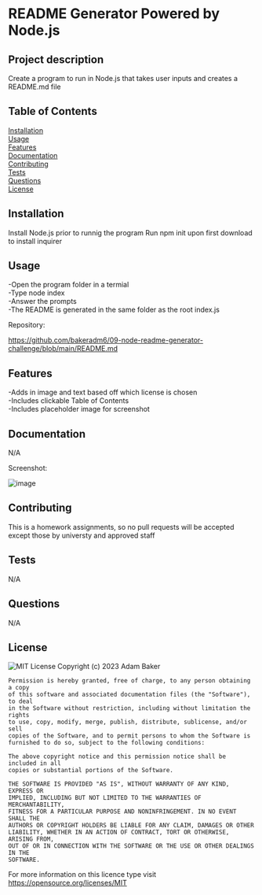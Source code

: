 # README Generator Powered by Node.js 

## Project description

Create a program to run in Node.js that takes user inputs and creates a README.md file

## Table of Contents

[Installation](#installation)<br>
[Usage](#installation)<br>
[Features](#features)<br>
[Documentation](#documentation)<br>
[Contributing](#contributing)<br>
[Tests](#tests)<br>
[Questions](#questions)<br>
[License](#license)<br>

## Installation

Install Node.js prior to runnig the program
Run npm init upon first download to install inquirer

## Usage

-Open the program folder in a termial<br>
-Type node index<br>
-Answer the prompts<br>
-The README is generated in the same folder as the root index.js 


Repository: 

https://github.com/bakeradm6/09-node-readme-generator-challenge/blob/main/README.md

## Features

-Adds in image and text based off which license is chosen<br>
-Includes clickable Table of Contents<br>
-Includes placeholder image for screenshot

## Documentation

N/A

Screenshot:

![image](https://github.com/bakeradm6/09-node-readme-generator-challenge/assets/123577761/b718142a-d568-4150-9538-9c8bd60661b6)

## Contributing

This is a homework assignments, so no pull requests will be accepted except those by universty and approved staff

## Tests

N/A

## Questions

N/A

## License

![MIT License](https://img.shields.io/badge/License-MIT-yellow.svg) 
     Copyright (c) 2023 Adam Baker

    Permission is hereby granted, free of charge, to any person obtaining a copy
    of this software and associated documentation files (the "Software"), to deal
    in the Software without restriction, including without limitation the rights
    to use, copy, modify, merge, publish, distribute, sublicense, and/or sell
    copies of the Software, and to permit persons to whom the Software is
    furnished to do so, subject to the following conditions:

    The above copyright notice and this permission notice shall be included in all
    copies or substantial portions of the Software.

    THE SOFTWARE IS PROVIDED "AS IS", WITHOUT WARRANTY OF ANY KIND, EXPRESS OR
    IMPLIED, INCLUDING BUT NOT LIMITED TO THE WARRANTIES OF MERCHANTABILITY,
    FITNESS FOR A PARTICULAR PURPOSE AND NONINFRINGEMENT. IN NO EVENT SHALL THE
    AUTHORS OR COPYRIGHT HOLDERS BE LIABLE FOR ANY CLAIM, DAMAGES OR OTHER
    LIABILITY, WHETHER IN AN ACTION OF CONTRACT, TORT OR OTHERWISE, ARISING FROM,
    OUT OF OR IN CONNECTION WITH THE SOFTWARE OR THE USE OR OTHER DEALINGS IN THE
    SOFTWARE.
    

For more information on this licence type visit https://opensource.org/licenses/MIT
